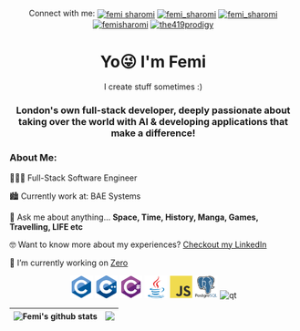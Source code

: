 <!--
**femisharomi/femisharomi** is a ✨ _special_ ✨ repository because its `README.md` (this file) appears on your GitHub profile.

-->
<p align="center">
Connect with me:
<a href="https://linkedin.com/in/afizsharomi" target="blank"><img align="center" src="https://raw.githubusercontent.com/rahuldkjain/github-profile-readme-generator/master/src/images/icons/Social/linked-in-alt.svg" alt="femi sharomi" height="15" width="20" /></a>
<a href="https://instagram.com/femi_sharomi" target="blank"><img align="center" src="https://raw.githubusercontent.com/rahuldkjain/github-profile-readme-generator/master/src/images/icons/Social/instagram.svg" alt="femi_sharomi" height="15" width="20" /></a>
<a href="https://twitter.com/femi_sharomi" target="blank"><img align="center" src="https://raw.githubusercontent.com/rahuldkjain/github-profile-readme-generator/master/src/images/icons/Social/twitter.svg" alt="femi_sharomi" height="15" width="20" /></a>
<a href="https://www.leetcode.com/femisharomi" target="blank"><img align="center" src="https://raw.githubusercontent.com/rahuldkjain/github-profile-readme-generator/master/src/images/icons/Social/leet-code.svg" alt="femisharomi" height="15" width="20" /></a>
<a href="https://discord.gg/the419prodigy" target="blank"><img align="center" src="https://raw.githubusercontent.com/rahuldkjain/github-profile-readme-generator/master/src/images/icons/Social/discord.svg" alt="the419prodigy" height="20" width="25" /></a>
</p>

<h1 align="center">Yo😜 I'm Femi</h1>
<p  align="center"> I create stuff sometimes :) </p>
<h3 align="center">London's own full-stack developer, deeply passionate about taking over the world with AI & developing applications that make a difference!</h3>

<h3 align="left">About Me: </h3>

👨🏾‍💻 Full-Stack Software Engineer

🏙️ Currently work at: BAE Systems 

💬 Ask me about anything... **Space, Time, History, Manga, Games, Travelling, LIFE etc**

🤓 Want to know more about my experiences? [Checkout my LinkedIn](https://www.linkedin.com/in/afizsharomi/)

🔭 I’m currently working on [Zero](https://github.com/femisharomi/zero)


<p align="center"> 
<img src="https://raw.githubusercontent.com/devicons/devicon/master/icons/c/c-original.svg" alt="c" width="40" height="40"/>
<img src="https://raw.githubusercontent.com/devicons/devicon/master/icons/cplusplus/cplusplus-original.svg" alt="cplusplus" width="40" height="40"/>
<img src="https://raw.githubusercontent.com/devicons/devicon/master/icons/csharp/csharp-original.svg" alt="csharp" width="40" height="40"/> 
<img src="https://raw.githubusercontent.com/devicons/devicon/master/icons/java/java-original.svg" alt="java" width="40" height="40"/>
<img src="https://raw.githubusercontent.com/devicons/devicon/master/icons/javascript/javascript-original.svg" alt="javascript" width="40" height="40"/> 
<img src="https://raw.githubusercontent.com/devicons/devicon/master/icons/postgresql/postgresql-original-wordmark.svg" alt="postgresql" width="40" height="40"/> 
<img src="https://upload.wikimedia.org/wikipedia/commons/0/0b/Qt_logo_2016.svg" alt="qt" width="40" height="40"/>  
</p>

<table>
<thead>
<tr>
<th>
<img 
  align="center" 
  src="https://github-readme-stats.vercel.app/api?username=femisharomi&amp;show_icons=true&amp;include_all_commits=true&amp;theme=transparent&amp;hide_border=true" 
  alt="Femi's github stats" 
  style="max-width: 100%;">
</th>
<th>
  <img 
    align="center" 
    src="https://github-readme-stats.vercel.app/api/top-langs?username=femisharomi&amp;layout=compact&amp;theme=transparent&amp;hide_border=true" 
    style="max-width: 100%;">
</th>
</tr>
</thead>
</table>

